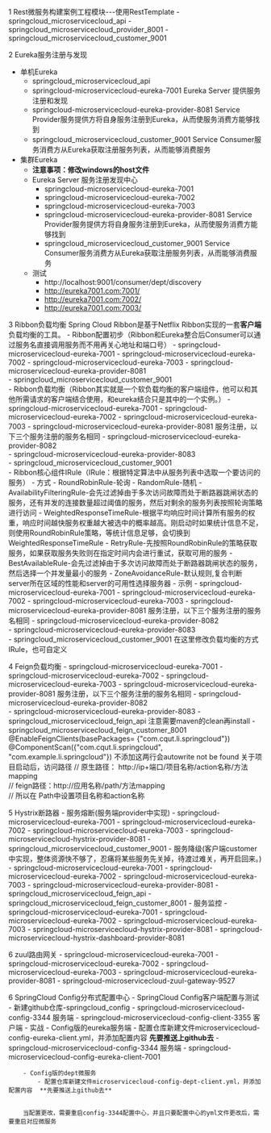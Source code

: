 1 Rest微服务构建案例工程模块---使用RestTemplate
    - springcloud_microservicecloud_api
    - springcloud_microservicecloud_provider_8001
    - springcloud_microservicecloud_customer_9001

2 Eureka服务注册与发现
- 单机Eureka
    - springcloud_microservicecloud_api
    - springcloud-microservicecloud-eureka-7001  Eureka Server 提供服务注册和发现   
    - springcloud-microservicecloud-eureka-provider-8081  Service Provider服务提供方将自身服务注册到Eureka，从而使服务消费方能够找到  
    - springcloud_microservicecloud_customer_9001  Service Consumer服务消费方从Eureka获取注册服务列表，从而能够消费服务   
- 集群Eureka
    - **注意事项：修改windows的host文件**
    - Eureka Server 服务注册发现中心
        - springcloud-microservicecloud-eureka-7001
        - springcloud-microservicecloud-eureka-7002
        - springcloud-microservicecloud-eureka-7003
        - springcloud-microservicecloud-eureka-provider-8081  Service Provider服务提供方将自身服务注册到Eureka，从而使服务消费方能够找到  
        - springcloud_microservicecloud_customer_9001  Service Consumer服务消费方从Eureka获取注册服务列表，从而能够消费服务  
    - 测试
        - http://localhost:9001/consumer/dept/discovery
        - http://eureka7001.com:7001/
        - http://eureka7001.com:7002/
        - http://eureka7001.com:7003/
        
3 Ribbon负载均衡
    Spring Cloud Ribbon是基于Netflix Ribbon实现的一套**客户端**负载均衡的工具。
    - Ribbon配置初步（Ribbon和Eureka整合后Consumer可以通过服务名直接调用服务而不用再关心地址和端口号）
        - springcloud-microservicecloud-eureka-7001
        - springcloud-microservicecloud-eureka-7002
        - springcloud-microservicecloud-eureka-7003
        - springcloud-microservicecloud-eureka-provider-8081    
        - springcloud_microservicecloud_customer_9001    
    - Ribbon负载均衡（Ribbon其实就是一个软负载均衡的客户端组件，他可以和其他所需请求的客户端结合使用，和eureka结合只是其中的一个实例。）
        - springcloud-microservicecloud-eureka-7001
        - springcloud-microservicecloud-eureka-7002
        - springcloud-microservicecloud-eureka-7003
        - springcloud-microservicecloud-eureka-provider-8081    服务注册，以下三个服务注册的服务名相同
        - springcloud-microservicecloud-eureka-provider-8082    
        - springcloud-microservicecloud-eureka-provider-8083    
        - springcloud_microservicecloud_customer_9001  
    - Ribbon核心组件IRule（IRule：根据特定算法中从服务列表中选取一个要访问的服务）
        - 方式
            - RoundRobinRule-轮询
            - RandomRule-随机 
            - AvailabilityFilteringRule-会先过滤掉由于多次访问故障而处于断路器跳闸状态的服务，还有并发的连接数量超过阈值的服务，然后对剩余的服务列表按照轮询策略进行访问
            - WeightedResponseTimeRule-根据平均响应时间计算所有服务的权重，响应时间越快服务权重越大被选中的概率越高。刚启动时如果统计信息不足，则使用RoundRobinRule策略，等统计信息足够，会切换到WeightedResponseTimeRule
            - RetryRule-先按照RoundRobinRule的策略获取服务，如果获取服务失败则在指定时间内会进行重试，获取可用的服务
            - BestAvailableRule-会先过滤掉由于多次访问故障而处于断路器跳闸状态的服务，然后选择一个并发量最小的服务
            - ZoneAvoidanceRule-默认规则,复合判断server所在区域的性能和server的可用性选择服务器
        - 示例
            - springcloud-microservicecloud-eureka-7001
            - springcloud-microservicecloud-eureka-7002
            - springcloud-microservicecloud-eureka-7003
            - springcloud-microservicecloud-eureka-provider-8081    服务注册，以下三个服务注册的服务名相同
            - springcloud-microservicecloud-eureka-provider-8082    
            - springcloud-microservicecloud-eureka-provider-8083    
            - springcloud_microservicecloud_customer_9001          在这里修改负载均衡的方式IRule，也可自定义

4 Feign负载均衡
    - springcloud-microservicecloud-eureka-7001
    - springcloud-microservicecloud-eureka-7002
    - springcloud-microservicecloud-eureka-7003
    - springcloud-microservicecloud-eureka-provider-8081    服务注册，以下三个服务注册的服务名相同
    - springcloud-microservicecloud-eureka-provider-8082    
    - springcloud-microservicecloud-eureka-provider-8083 
    - springcloud_microservicecloud_feign_api  注意需要maven的clean再install
    - springcloud_microservicecloud_feign_customer_8001 @EnableFeignClients(basePackages= {"com.cqut.li.springcloud"})
                                                        @ComponentScan({"com.cqut.li.springcloud", "com.example.li.springcloud"}) 不添加这两行会autowrite not be found 
    关于项目启动后，访问路径
    // 原生路径： http://ip+端口/项目名称/action名称/方法mapping  
    // feign路径：http://应用名称/path/方法mapping  
    // 所以在 Path中设置项目名称和action名称  
    
5 Hystrix断路器
    - 服务熔断(服务端provider中实现)
        - springcloud-microservicecloud-eureka-7001
        - springcloud-microservicecloud-eureka-7002
        - springcloud-microservicecloud-eureka-7003
        - springcloud-microservicecloud-hystrix-provider-8081
        - springcloud_microservicecloud_customer_9001
    - 服务降级(客户端customer中实现，整体资源快不够了，忍痛将某些服务先关掉，待渡过难关，再开启回来。)
        - springcloud-microservicecloud-eureka-7001
        - springcloud-microservicecloud-eureka-7002
        - springcloud-microservicecloud-eureka-7003
        - springcloud-microservicecloud-eureka-provider-8081
        - springcloud_microservicecloud_feign_api
        - springcloud_microservicecloud_feign_customer_8001
    - 服务监控
        - springcloud-microservicecloud-eureka-7001
        - springcloud-microservicecloud-eureka-7002
        - springcloud-microservicecloud-eureka-7003
        - springcloud-microservicecloud-hystrix-provider-8081
        - springcloud-microservicecloud-hystrix-dashboard-provider-8081

6 zuul路由网关
    - springcloud-microservicecloud-eureka-7001
    - springcloud-microservicecloud-eureka-7002
    - springcloud-microservicecloud-eureka-7003
    - springcloud-microservicecloud-eureka-provider-8081
    - springcloud-microservicecloud-zuul-gateway-9527
    
6 SpringCloud Config分布式配置中心
    - SpringCloud Config客户端配置与测试
        - 新建github仓库-springcloud_config
        - springcloud-microservicecloud-config-3344 服务端
        - springcloud-microservicecloud-config-client-3355 客户端
    - 实战
        - Config版的eureka服务端
            - 配置仓库新建文件microservicecloud-config-eureka-client.yml，并添加配置内容  **先要推送上github去**
            - springcloud-microservicecloud-config-3344 服务端
            - springcloud-microservicecloud-config-eureka-client-7001   
        
        
        
        
        - Config版的dept微服务
            - 配置仓库新建文件microservicecloud-config-dept-client.yml，并添加配置内容  **先要推送上github去**
                        
       
        当配置更改，需要重启config-3344配置中心，并且只要配置中心的yml文件更改后，需要重启对应微服务
        
       